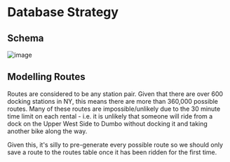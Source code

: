 # Database Strategy

## Schema

![image](https://user-images.githubusercontent.com/1894233/27995574-cf4a0066-64c8-11e7-929b-6a2e12307ad8.png)

## Modelling Routes

Routes are considered to be any station pair. Given that there are over 600 docking stations in NY, this means there are more than 360,000 possible routes. Many of these routes are impossible/unlikely due to the 30 minute time limit on each rental - i.e. it is unlikely that someone will ride from a dock on the Upper West Side to Dumbo without docking it and taking another bike along the way. 

Given this, it's silly to pre-generate every possible route so we should only save a route to the routes table once it has been ridden for the first time. 
